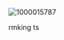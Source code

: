 


![1000015787](https://github.com/user-attachments/assets/7230da48-ab3b-46f4-a302-d77b824d70e7)
















 

rmking ts

